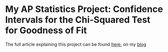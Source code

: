 # My AP Statistics Project: Confidence Intervals for the Chi-Squared Test for Goodness of Fit

The full article explaining this project can be found [here](https://acciochris.github.io/posts/chi-squared-interval.html),
on my [blog](https://acciochris.github.io/)
